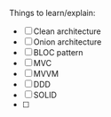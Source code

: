 Things to learn/explain:

- [ ] Clean architecture
- [ ] Onion architecture
- [ ] BLOC pattern
- [ ] MVC
- [ ] MVVM
- [ ] DDD
- [ ] SOLID
- [ ]